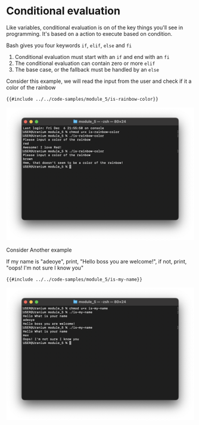 # Conditional evaluation

Like variables, conditional evaluation is on of the key things you'll see in
programming. It's based on a action to execute based on condition.

Bash gives you four keywords `if`, `elif`, `else` and `fi`

1. Conditional evaluation must start with an `if` and end with an `fi`
2. The conditional evaluation can contain zero or more `elif`
3. The base case, or the fallback must be handled by an `else`

Consider this example, we will read the input from the user and check if it a
color of the rainbow

```sh
{{#include ../../code-samples/module_5/is-rainbow-color}}
```

![rainbow](../../assets/shell-scripting/module_5_is-rainbow-color.png)

Consider Another example

If my name is "adeoye", print, "Hello boss you are welcome!", if not, print,
"oops! I'm not sure I know you"

```sh
{{#include ../../code-samples/module_5/is-my-name}}
```

![is my name](../../assets/shell-scripting/module_5-is-my-name.png)